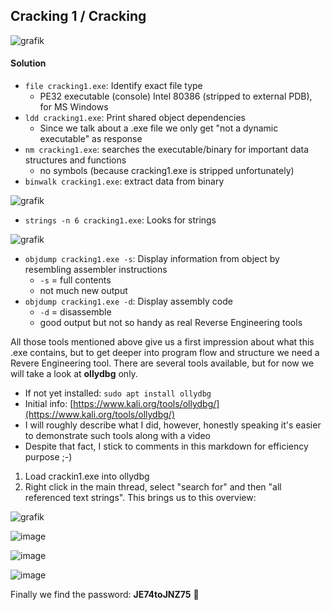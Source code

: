 ## Cracking 1 / Cracking

![grafik](https://user-images.githubusercontent.com/84674087/137898570-c9617660-c36f-4b71-8c83-16e2433e40a0.png)

#### Solution
- `file cracking1.exe`: Identify exact file type
   - PE32 executable (console) Intel 80386 (stripped to external PDB), for MS Windows
- `ldd cracking1.exe`: Print shared object dependencies
   -  Since we talk about a .exe file we only get "not a dynamic executable" as response
- `nm cracking1.exe`: searches the executable/binary for important data structures and functions
   - no symbols (because cracking1.exe is stripped unfortunately)
- `binwalk cracking1.exe`: extract data from binary

![grafik](https://user-images.githubusercontent.com/84674087/137899539-e644a943-9233-4678-b7ec-e1360436284c.png)

- `strings -n 6 cracking1.exe`: Looks for strings

![grafik](https://user-images.githubusercontent.com/84674087/137901419-9841a700-c690-4ee2-ae01-533dab4d8073.png)

- `objdump cracking1.exe -s`: Display information from object by resembling assembler instructions
   - `-s` = full contents 
   - not much new output  
- `objdump cracking1.exe -d`: Display assembly code
   - `-d` = disassemble 
   - good output but not so handy as real Reverse Engineering tools

All those tools mentioned above give us a first impression about what this .exe contains, but to get deeper into program flow and structure we need a Revere Engineering tool. There are several tools available, but for now we will take a look at **ollydbg** only.

- If not yet installed: `sudo apt install ollydbg`
- Initial info: [https://www.kali.org/tools/ollydbg/](https://www.kali.org/tools/ollydbg/)
- I will roughly describe what I did, however, honestly speaking it's easier to demonstrate such tools along with a video
- Despite that fact, I stick to comments in this markdown for efficiency purpose ;-)

1. Load crackin1.exe into ollydbg
2. Right click in the main thread, select "search for" and then "all referenced text strings". This brings us to this overview:

![grafik](https://user-images.githubusercontent.com/84674087/138116134-0b1fcec7-1fe6-4cec-9947-358ba2a5d337.png)

![image](https://user-images.githubusercontent.com/84674087/159350890-1165215a-b663-4806-9b6f-ccbd8978cf77.png)

![image](https://user-images.githubusercontent.com/84674087/159351712-de0570b1-ac48-4d70-9daf-746470aa9aed.png)

![image](https://user-images.githubusercontent.com/84674087/159351823-0ec8d1eb-cf19-4d71-af1c-8e7fffb1a7a1.png)


Finally we find the password: **JE74toJNZ75** 🙂

<br />
